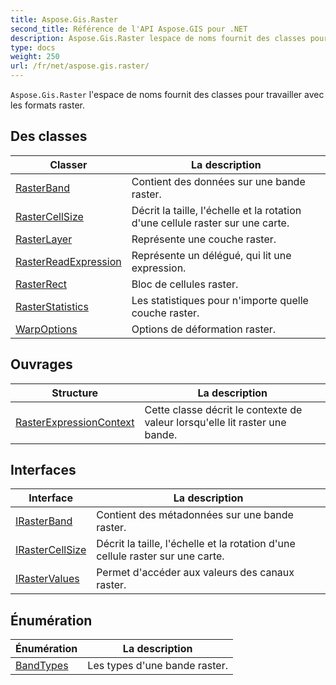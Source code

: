 ```yaml
---
title: Aspose.Gis.Raster
second_title: Référence de l'API Aspose.GIS pour .NET
description: Aspose.Gis.Raster lespace de noms fournit des classes pour travailler avec les formats raster.
type: docs
weight: 250
url: /fr/net/aspose.gis.raster/
---
```

`Aspose.Gis.Raster` l'espace de noms fournit des classes pour travailler avec les formats raster.

## Des classes

| Classer | La description |
| --- | --- |
| [RasterBand](./rasterband/) | Contient des données sur une bande raster. |
| [RasterCellSize](./rastercellsize/) | Décrit la taille, l'échelle et la rotation d'une cellule raster sur une carte. |
| [RasterLayer](./rasterlayer/) | Représente une couche raster. |
| [RasterReadExpression](./rasterreadexpression/) | Représente un délégué, qui lit une expression. |
| [RasterRect](./rasterrect/) | Bloc de cellules raster. |
| [RasterStatistics](./rasterstatistics/) | Les statistiques pour n'importe quelle couche raster. |
| [WarpOptions](./warpoptions/) | Options de déformation raster. |
## Ouvrages

| Structure | La description |
| --- | --- |
| [RasterExpressionContext](./rasterexpressioncontext/) | Cette classe décrit le contexte de valeur lorsqu'elle lit raster une bande. |
## Interfaces

| Interface | La description |
| --- | --- |
| [IRasterBand](./irasterband/) | Contient des métadonnées sur une bande raster. |
| [IRasterCellSize](./irastercellsize/) | Décrit la taille, l'échelle et la rotation d'une cellule raster sur une carte. |
| [IRasterValues](./irastervalues/) | Permet d'accéder aux valeurs des canaux raster. |
## Énumération

| Énumération | La description |
| --- | --- |
| [BandTypes](./bandtypes/) | Les types d'une bande raster. |


